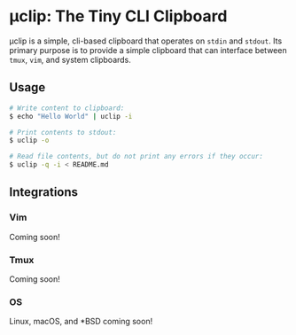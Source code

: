 # μclip: The Tiny CLI Clipboard

μclip is a simple, cli-based clipboard that operates on `stdin` and `stdout`. Its primary purpose is to provide a simple clipboard that can interface between `tmux`, `vim`, and system clipboards.

## Usage

```sh
# Write content to clipboard:
$ echo "Hello World" | uclip -i

# Print contents to stdout:
$ uclip -o

# Read file contents, but do not print any errors if they occur:
$ uclip -q -i < README.md
```

## Integrations

### Vim

Coming soon!

### Tmux

Coming soon!

### OS

Linux, macOS, and *BSD coming soon!
